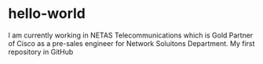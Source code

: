 # hello-world
I am currently working in NETAS Telecommunications which is Gold Partner of Cisco as a pre-sales engineer for Network Soluitons Department.
My first repository in GitHub
